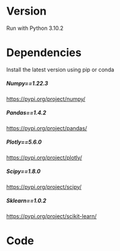 # Version

Run with Python 3.10.2

# Dependencies

Install the latest version using pip or conda

##### Numpy==1.22.3
https://pypi.org/project/numpy/

##### Pandas==1.4.2
https://pypi.org/project/pandas/

##### Plotly==5.6.0
https://pypi.org/project/plotly/

##### Scipy==1.8.0
https://pypi.org/project/scipy/

##### Sklearn==1.0.2
https://pypi.org/project/scikit-learn/

# Code

